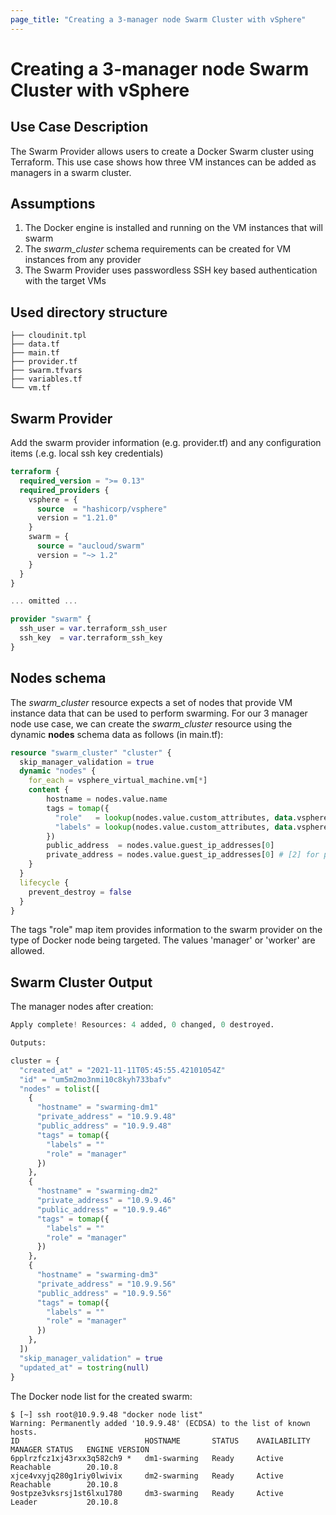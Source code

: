 ```yaml
---
page_title: "Creating a 3-manager node Swarm Cluster with vSphere"
---
```


# Creating a 3-manager node Swarm Cluster with vSphere
## Use Case Description
The Swarm Provider allows users to create a Docker Swarm cluster using Terraform. This use case shows how three VM instances can be added as managers in a swarm cluster.

## Assumptions
1. The Docker engine is installed and running on the VM instances that will swarm
1. The *swarm_cluster* schema requirements can be created for VM instances from any provider
1. The Swarm Provider uses passwordless SSH key based authentication with the target VMs

## Used directory structure
```
├── cloudinit.tpl
├── data.tf
├── main.tf
├── provider.tf
├── swarm.tfvars
├── variables.tf
└── vm.tf
```

## Swarm Provider
Add the swarm provider information (e.g. provider.tf) and any configuration items (.e.g. local ssh key credentials)
```terraform
terraform {
  required_version = ">= 0.13"
  required_providers {
    vsphere = {
      source  = "hashicorp/vsphere"
      version = "1.21.0"
    }
    swarm = {
      source = "aucloud/swarm"
      version = "~> 1.2"
    }
  }
}

... omitted ...

provider "swarm" {
  ssh_user = var.terraform_ssh_user
  ssh_key  = var.terraform_ssh_key
}
```
## Nodes schema
The *swarm_cluster* resource expects a set of nodes that provide VM instance data that can be used to perform swarming. For our 3 manager node use case, we can create the *swarm_cluster* resource using the dynamic **nodes** schema data as follows (in main.tf):
```terraform
resource "swarm_cluster" "cluster" {
  skip_manager_validation = true
  dynamic "nodes" {
    for_each = vsphere_virtual_machine.vm[*]
    content {
        hostname = nodes.value.name
        tags = tomap({
          "role"   = lookup(nodes.value.custom_attributes, data.vsphere_custom_attribute.role.id, "manager"),
          "labels" = lookup(nodes.value.custom_attributes, data.vsphere_custom_attribute.swarm_labels.id, "")
        })
        public_address  = nodes.value.guest_ip_addresses[0]
        private_address = nodes.value.guest_ip_addresses[0] # [2] for private address
    }
  }
  lifecycle {
    prevent_destroy = false
  }
}
```
The tags "role" map item provides information to the swarm provider on the type of Docker node being targeted. The values 'manager' or 'worker' are allowed.

## Swarm Cluster Output
The manager nodes after creation:
```terraform
Apply complete! Resources: 4 added, 0 changed, 0 destroyed.

Outputs:

cluster = {
  "created_at" = "2021-11-11T05:45:55.42101054Z"
  "id" = "um5m2mo3nmi10c8kyh733bafv"
  "nodes" = tolist([
    {
      "hostname" = "swarming-dm1"
      "private_address" = "10.9.9.48"
      "public_address" = "10.9.9.48"
      "tags" = tomap({
        "labels" = ""
        "role" = "manager"
      })
    },
    {
      "hostname" = "swarming-dm2"
      "private_address" = "10.9.9.46"
      "public_address" = "10.9.9.46"
      "tags" = tomap({
        "labels" = ""
        "role" = "manager"
      })
    },
    {
      "hostname" = "swarming-dm3"
      "private_address" = "10.9.9.56"
      "public_address" = "10.9.9.56"
      "tags" = tomap({
        "labels" = ""
        "role" = "manager"
      })
    },
  ])
  "skip_manager_validation" = true
  "updated_at" = tostring(null)
}
```
The Docker node list for the created swarm:
```
$ [~] ssh root@10.9.9.48 "docker node list"
Warning: Permanently added '10.9.9.48' (ECDSA) to the list of known hosts.
ID                            HOSTNAME       STATUS    AVAILABILITY   MANAGER STATUS   ENGINE VERSION
6pplrzfcz1xj43rxx3q582ch9 *   dm1-swarming   Ready     Active         Reachable        20.10.8
xjce4vxyjq280g1riy0lwivix     dm2-swarming   Ready     Active         Reachable        20.10.8
9ostpze3vksrsj1st6lxu1780     dm3-swarming   Ready     Active         Leader           20.10.8
```
